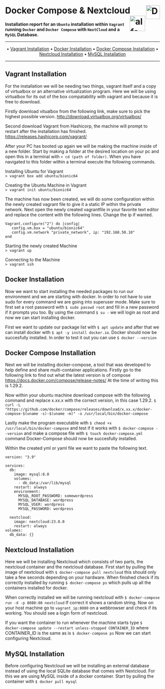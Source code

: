 # Docker Compose & Nextcloud <img src="https://xibo.org.uk/img/svg/Home/icon_home_ubuntu_blue.svg" alt="Docker Logo" width='45' align="right"> <img src="https://lh3.googleusercontent.com/proxy/iaZFsbFW-t1es5SFKZ9HDnx7I1Q5tIO-sSS91WTpmNcw9jUSbcQlUq3qoSy0NR2rZxBsudsSih2B71UQKPmQFjyHTlo65Pj80r98kkW2QWc97VL7pwd2umLmdoYW" alt="alfa Logo" height='50' align="right">

**Installation report for an `Ubuntu` installation within `Vagrant` running `Docker` and `Docker Compose` with `NextCloud` and a `MySQL` Database.**

***

<p align="center">
	&bull;
	<a href="#vagrant-installation">Vagrant Installation</a>  
	&bull;
	<a href="#docker-installation">Docker Installation</a>
	&bull;
	<a href="#docker-compose-installation">Docker Compose Installation</a>
	&bull;
	<a href="#nextcloud-installation">Nextcloud Installation</a>
	&bull;
	<a href="#mysql-installation">MySQL Installation</a>
</p>

***

## Vagrant Installation
For the installation we will be needing two things, vagrant itself and a copy of virtualbox or an alternative virtualization program. Here we will be using virtualbox for its out of the box compatability with vagrant and because it is free to download.

Firstly download vitualbox from the following link, make sure to pick the highest possible version.
http://download.virtualbox.org/virtualbox/

Second download Vagrant from Hashicorp, the machine will prompt to restart after the installation has finished.
https://releases.hashicorp.com/vagrant/

After your PC has booted up again we will be making the machine inside of a new folder. Start by making a folder at the desired location on your pc and open this in a terminal with `> cd (path of folder)`. When you have navigated to this folder within a terminal execute the following commands.

Installing Ubuntu for Vagrant\
`> vagrant box add ubuntu/bionic64`

Creating the Ubuntu Machine in Vagrant\
`> vagrant init ubuntu/bionic64`

The machine has now been created, we will do some configuration within the newly created vagrant file to give it a static IP within the private network. Next open the newly created vagrantfile in your favorite text editor and replace the content with the following lines. Change the ip if wanted.
```
Vagrant.configure("2") do |config|
   config.vm.box = "ubuntu/bionic64"
   config.vm.network "private_network", ip: "192.168.50.10"
end
```

Starting the newly created Machine\
`> vagrant up`

Connecting to the Machine\
`> vagrant ssh`

## Docker Installation
Now we want to start installing the needed packages to run our environment and we are starting with docker. In order to not have to use sudo for every command we are going into superuser mode. Make sure to first set a root password with `$ sudo passwd root` and fill in a new password if it prompts you too. By using the command `$ su -` we will login as root and now we can start installing docker.

First we want to update our package list with `$ apt update` and after that we can install docker with `$ apt -y install docker.io`.
Docker should now be succesfully installed. In order to test it out you can use `$ docker --version`

## Docker Compose Installation
Next we will be installing docker-compose, a tool that was developed to help define and share multi-container applications. Firstly go to the following link to find out what the latest version is of compose https://docs.docker.com/compose/release-notes/ At the time of writing this is 1.29.2. 

Now within your ubuntu machine download compose with the following command and replace x.xx.x with the correct version, in this case 1.29.2. `$ curl -L "https://github.com/docker/compose/releases/download/x.xx.x/docker-compose-$(uname -s)-$(uname -m)" -o /usr/local/bin/docker-compose`

Lastly make the program executable with `$ chmod +x /usr/local/bin/docker-compose` and test if it works with `$ docker-compose --version` and make a compose file with `$ touch docker-compose.yml` command
Docker-Compose should now be succesfully installed.

Within the created yml or yaml file we want to paste the following text.
```
version: "3.9"

services:
  db:
    image: mysql:8.0
    volumes:
      - db_data:/var/lib/mysql
    restart: always
    environment:
      MYSQL_ROOT_PASSWORD: somewordpress
      MYSQL_DATABASE: wordpress
      MYSQL_USER: wordpress
      MYSQL_PASSWORD: wordpress

  nextcloud:
    image: nextcloud:23.0.0
    restart: always
volumes:
  db_data: {}
```

## Nextcloud Installation
Here we will be installing Nextcloud which consists of two parts, the nextcloud container and the nextcloud database. First start by pulling the image of nextcloud with `$ docker-compose pull nextcloud` this should only take a few seconds depending on your hardware. When finished check if its correctly installed by running `$ docker-compose ps` which pulls up all the containers installed for docker.

When correctly installed we will be running nextcloud with `$ docker-compose run -d -p 8080:80 nextcloud` If correct it shows a random string. Now on your host machine go to `vagrant_ip:8080` on a webbrowser and check if its working. You should see a login form of nextcloud.

If you want the container to run whenever the machine starts type `$ docker-compose update --restart unless-stopped CONTAINER_ID` where CONTAINER_ID is the same as is `$ docker-compose ps`
Now we can start configuring Nextcloud.

## MySQL Installation
Before configuring Nextcloud we will be installing an external database instead of using the local SQLite database that comes with Nextcloud. For this we are using MySQL inside of a docker container. Start by pulling the container with `$ docker pull mysql`

